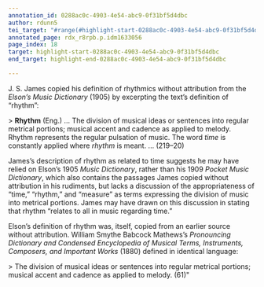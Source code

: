```yaml
---
annotation_id: 0288ac0c-4903-4e54-abc9-0f31bf5d4dbc
author: rdunn5
tei_target: "#range(#highlight-start-0288ac0c-4903-4e54-abc9-0f31bf5d4dbc, #highlight-end-0288ac0c-4903-4e54-abc9-0f31bf5d4dbc)"
annotated_page: rdx_r8rpb.p.idm1633056
page_index: 18
target: highlight-start-0288ac0c-4903-4e54-abc9-0f31bf5d4dbc
end_target: highlight-end-0288ac0c-4903-4e54-abc9-0f31bf5d4dbc

---
```

J. S. James copied his definition of rhythmics without attribution from the *Elson’s Music Dictionary* (1905) by excerpting the text’s definition of “rhythm”: 

&gt; **Rhythm** (Eng.) … The division of musical ideas or sentences into regular metrical portions; musical accent and cadence as applied to melody. Rhythm represents the regular pulsation of music. The word *time* is constantly applied where *rhythm* is meant. ... (219–20)

James’s description of rhythm as related to time suggests he may have relied on Elson’s 1905 *Music Dictionary*, rather than his 1909 *Pocket Music Dictionary*, which also contains the passages James copied without attribution in his rudiments, but lacks a discussion of the appropriateness of “time,” “rhythm,” and “measure” as terms expressing the division of music into metrical portions. James may have drawn on this discussion in stating that rhythm “relates to all in music regarding time.”

Elson’s definition of rhythm was, itself, copied from an earlier source without attribution. William Smythe Babcock Mathews’s *Pronouncing Dictionary and Condensed Encyclopedia of Musical Terms, Instruments, Composers, and Important Works* (1880) defined in identical language:

&gt; The division of musical ideas or sentences into regular metrical portions; musical accent and cadence as applied to melody. (61)"
